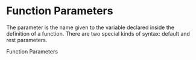# Function Parameters

The parameter is the name given to the variable declared inside the definition of a function. There are two special kinds of syntax: default and rest parameters.

<BadgeLink colorScheme="yellow" badgeText="Read" href="https://developer.mozilla.org/en-US/docs/Web/JavaScript/Guide/Functions#function_parameters">Function Parameters</BadgeLink>
